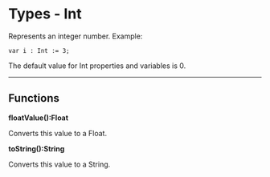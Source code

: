 # Types - Int

Represents an integer number. Example:
    
    var i : Int := 3;

The default value for Int properties and variables is 0.

---

Functions
----

**floatValue():Float**

Converts this value to a Float.

**toString():String**

Converts this value to a String.
